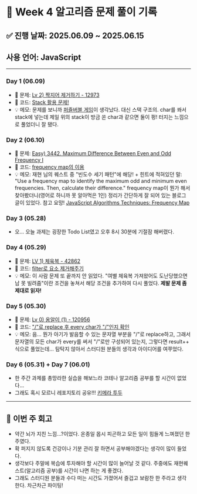# 📘 Week 4 알고리즘 문제 풀이 기록

## ✅ 진행 날짜: 2025.06.09 ~ 2025.06.15

## 사용 언어: JavaScript

---

### Day 1 (06.09)

- 🔗 문제: [Lv 2) 짝지어 제거하기 - 12973](https://school.programmers.co.kr/learn/courses/30/lessons/12973)
- 📁 코드: [Stack 활용 문제!](https://github.com/makee-ham/algo-gogo/tree/main/%ED%94%84%EB%A1%9C%EA%B7%B8%EB%9E%98%EB%A8%B8%EC%8A%A4/2/12973.%E2%80%85%EC%A7%9D%EC%A7%80%EC%96%B4%E2%80%85%EC%A0%9C%EA%B1%B0%ED%95%98%EA%B8%B0)
- 💡 메모: 문제를 보니까 [퍼즐버블 게임](https://m.blog.naver.com/eeuu1133/221512704504)이 생각났다. 대신 스택 구조의. char를 쏴서 stack에 넣는데 제일 위의 stack이 방금 쏜 char과 같으면 둘이 펑! 터지는 느낌으로 풀었더니 잘 됐다.

### Day 2 (06.10)

- 🔗 문제: [Easy) 3442. Maximum Difference Between Even and Odd Frequency I](https://leetcode.com/problems/maximum-difference-between-even-and-odd-frequency-i/?envType=daily-question&envId=2025-06-10)
- 📁 코드: [frequency map의 이용](https://github.com/makee-ham/algo-gogo/tree/main/3753-maximum-difference-between-even-and-odd-frequency-i)
- 💡 메모: 재현 님의 퀘스트 중 "빈도수 세기 패턴"에 해당! + 힌트에 적혀있던 말: "Use a frequency map to identify the maximum odd and minimum even frequencies. Then, calculate their difference." frequency map이 뭔가 해서 찾아봤더니(영어로 하니까 못 알아먹은 1인) 정리가 간단하게 잘 되어 있는 블로그 글이 있었다. 참고 요망! [JavaScript Algorithms Techniques: Frequency Map](https://ipraveen.medium.com/javascript-algorithms-techniques-frequency-map-1ddee0829c60)

### Day 3 (05.28)

- 오... 오늘 과제는 굉장한 Todo List였고 오후 8시 30분에 기절잠 해버렸다.

### Day 4 (05.29)

- 🔗 문제: [LV 1) 체육복 - 42862](https://school.programmers.co.kr/learn/courses/30/lessons/42862)
- 📁 코드: [filter로 요소 제거해주기](https://github.com/makee-ham/algo-gogo/tree/main/%ED%94%84%EB%A1%9C%EA%B7%B8%EB%9E%98%EB%A8%B8%EC%8A%A4/1/42862.%E2%80%85%EC%B2%B4%EC%9C%A1%EB%B3%B5)
- 💡 메모: 이 사람 문제 또 끝까지 안 읽었다. "여별 체육복 가져왔어도 도난당했으면 남 못 빌려줌"이란 조건을 놓쳐서 해당 조건을 추가하여 다시 풀었다. **제발 문제 좀 제대로 읽자!**

### Day 5 (05.30)

- 🔗 문제: [Lv 0) 옹알이 (1) - 120956](https://school.programmers.co.kr/learn/courses/30/lessons/120956)
- 📁 코드: ["/"로 replace 후 every char가 "/"인지 확인](https://github.com/makee-ham/algo-gogo/tree/main/%ED%94%84%EB%A1%9C%EA%B7%B8%EB%9E%98%EB%A8%B8%EC%8A%A4/0/120956.%E2%80%85%EC%98%B9%EC%95%8C%EC%9D%B4%E2%80%85%EF%BC%881%EF%BC%89)
- 💡 메모: 음... 뭔가 아기가 발음할 수 있는 문자열 부분을 "/"로 replace하고, 그래서 문자열의 모든 char가 every를 써서 "/"로만 구성되어 있는지, 그렇다면 result++ 식으로 풀었는데... 탐탁지 않아서 스터디원 분들의 생각과 아이디어를 여쭈었다.

### Day 6 (05.31) + Day 7 (06.01)

- 한 주간 과제를 총망라한 실습을 해보느라 코테나 알고리즘 공부를 할 시간이 없었다...
- 그래도 혹시 모르니 레포지토리 공유!!! [키메라 투두](https://github.com/makee-ham/todo-list)

---

## 📌 이번 주 회고

- 약간 뇌가 지친 느낌...?이었다. 온종일 몹시 피곤하고 모든 일이 힘들게 느껴졌던 한 주였다.
- 확 퍼지지 않도록 건강이나 기분 관리 잘 하면서 공부해야겠다는 생각이 많이 들었다.
- 생각보다 주말에 복습에 투자해야 할 시간이 많이 늘어날 것 같다. 주중에도 재현퀘스트(알고리즘 공부)를 시간이 나면 하는 게 좋겠다.
- 그래도 스터디원 분들과 수다 떠는 시간도 가졌어서 즐겁고 보람찬 한 주라고 생각한다. 차근차근 파이팅!

